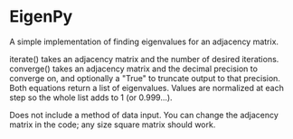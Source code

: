 # EigenPy
A simple implementation of finding eigenvalues for an adjacency matrix.

iterate() takes an adjacency matrix and the number of desired iterations.  
converge() takes an adjacency matrix and the decimal precision to converge on, and optionally a "True" to truncate output to that precision.  
Both equations return a list of eigenvalues. Values are normalized at each step so the whole list adds to 1 (or 0.999...).

Does not include a method of data input. You can change the adjacency matrix in the code; any size square matrix should work.
